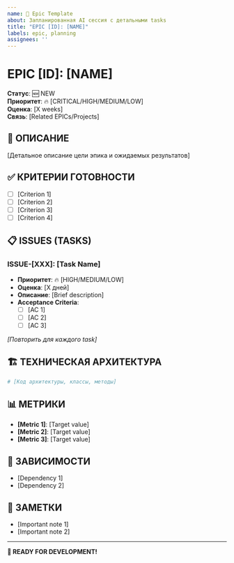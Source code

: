 ```yaml
---
name: 🎯 Epic Template
about: Запланированная AI сессия с детальными tasks
title: "EPIC [ID]: [NAME]"
labels: epic, planning
assignees: ''
---
```


# EPIC [ID]: [NAME]

**Статус**: 🆕 NEW  
**Приоритет**: 🔥 [CRITICAL/HIGH/MEDIUM/LOW]  
**Оценка**: [X weeks]  
**Связь**: [Related EPICs/Projects]

## 🎯 ОПИСАНИЕ

[Детальное описание цели эпика и ожидаемых результатов]

## ✅ КРИТЕРИИ ГОТОВНОСТИ

- [ ] [Criterion 1]
- [ ] [Criterion 2] 
- [ ] [Criterion 3]
- [ ] [Criterion 4]

## 📋 ISSUES (TASKS)

### **ISSUE-[XXX]: [Task Name]**
- **Приоритет**: 🔥 [HIGH/MEDIUM/LOW]
- **Оценка**: [X дней]
- **Описание**: [Brief description]
- **Acceptance Criteria**:
  - [ ] [AC 1]
  - [ ] [AC 2]
  - [ ] [AC 3]

*[Повторить для каждого task]*

## 🏗️ ТЕХНИЧЕСКАЯ АРХИТЕКТУРА

```python
# [Код архитектуры, классы, методы]
```

## 📊 МЕТРИКИ

- **[Metric 1]**: [Target value]
- **[Metric 2]**: [Target value]
- **[Metric 3]**: [Target value]

## 🔗 ЗАВИСИМОСТИ

- [Dependency 1]
- [Dependency 2]

## 📝 ЗАМЕТКИ

- [Important note 1]
- [Important note 2]

---

**🚀 READY FOR DEVELOPMENT!** 
